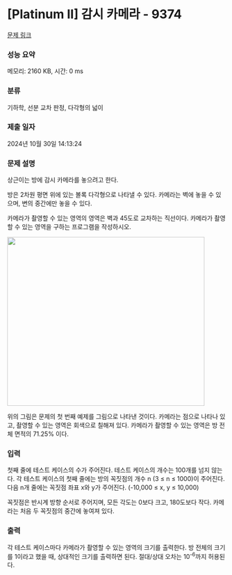 # [Platinum II] 감시 카메라 - 9374 

[문제 링크](https://www.acmicpc.net/problem/9374) 

### 성능 요약

메모리: 2160 KB, 시간: 0 ms

### 분류

기하학, 선분 교차 판정, 다각형의 넓이

### 제출 일자

2024년 10월 30일 14:13:24

### 문제 설명

<p>상근이는 방에 감시 카메라를 놓으려고 한다.</p>

<p>방은 2차원 평면 위에 있는 볼록 다각형으로 나타낼 수 있다. 카메라는 벽에 놓을 수 있으며, 변의 중간에만 놓을 수 있다.</p>

<p>카메라가 촬영할 수 있는 영역의 영역은 벽과 45도로 교차하는 직선이다. 카메라가 촬영할 수 있는 영역을 구하는 프로그램을 작성하시오.</p>

<p><img alt="" src="https://www.acmicpc.net/upload/images/hpolygon.png" style="height:388px; opacity:0.9; width:454px"></p>

<p>위의 그림은 문제의 첫 번째 예제를 그림으로 나타낸 것이다. 카메라는 점으로 나타나 있고, 촬영할 수 있는 영역은 회색으로 칠해져 있다. 카메라가 촬영할 수 있는 영역은 방 전체 면적의 71.25% 이다.</p>

### 입력 

 <p>첫째 줄에 테스트 케이스의 수가 주어진다. 테스트 케이스의 개수는 100개를 넘지 않는다. 각 테스트 케이스의 첫째 줄에는 방의 꼭짓점의 개수 n (3 ≤ n ≤ 1000)이 주어진다. 다음 n개 줄에는 꼭짓점 좌표 x와 y가 주어진다. (-10,000 ≤ x, y ≤ 10,000)</p>

<p>꼭짓점은 반시계 방향 순서로 주어지며, 모든 각도는 0보다 크고, 180도보다 작다. 카메라는 처음 두 꼭짓점의 중간에 놓여져 있다.</p>

### 출력 

 <p>각 테스트 케이스마다 카메라가 촬영할 수 있는 영역의 크기를 출력한다. 방 전체의 크기를 1이라고 했을 때, 상대적인 크기를 출력하면 된다. 절대/상대 오차는 10<sup>-6</sup>까지 허용된다.</p>

